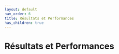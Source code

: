 ```yaml
---
layout: default
nav_order: 6
title: Résultats et Performances
has_children: true
---
```


# Résultats et Performances
